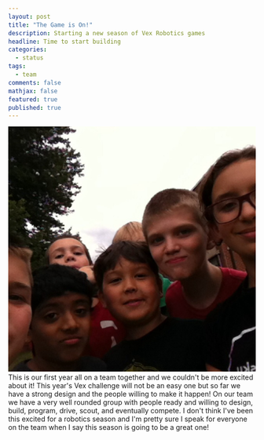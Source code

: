 ```yaml
---
layout: post
title: "The Game is On!"
description: Starting a new season of Vex Robotics games
headline: Time to start building
categories:
  - status
tags:
  - team
comments: false
mathjax: false
featured: true
published: true
---
```


![team_selfie.jpg](/images/team_selfie.jpg)
	This is our first year all on a team together and we couldn't be more excited about it! This year's Vex challenge will not be an easy one but so far we have a strong design and the people willing to make it happen! On our team we have a very well rounded group with people ready and willing to design, build, program, drive, scout, and eventually compete. I don't think I've been this excited for a robotics season and I'm pretty sure I speak for everyone on the team when I say this season is going to be a great one!
